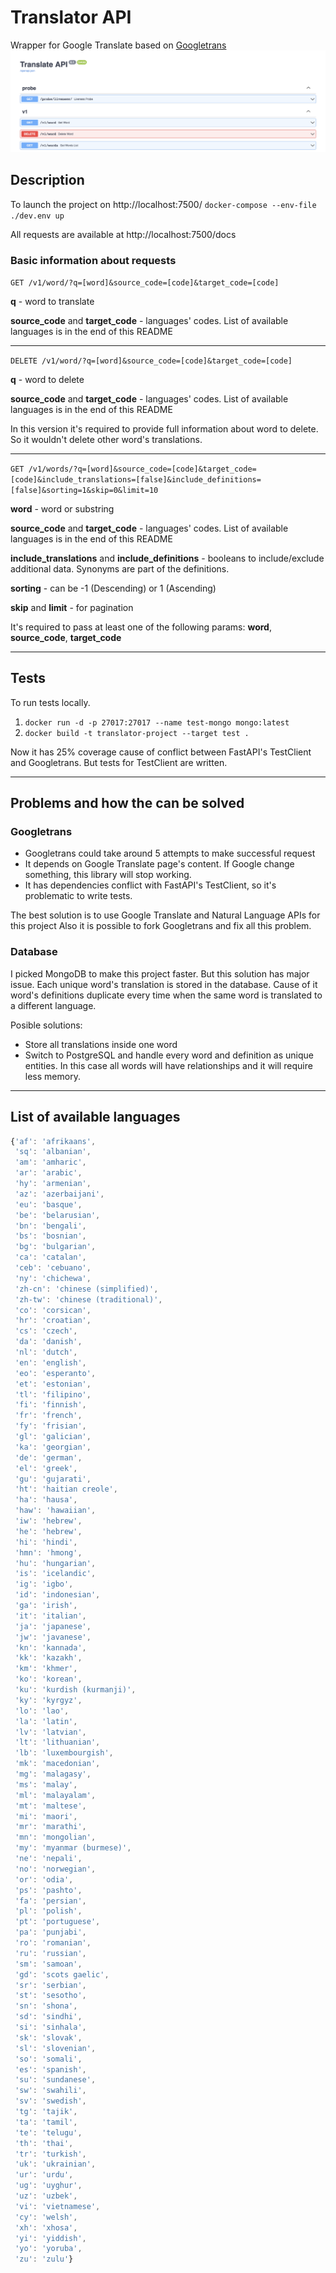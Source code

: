 # Translator API
Wrapper for Google Translate based on [Googletrans](https://github.com/ssut/py-googletrans)
<img src="screen.png">

## Description
To launch the project on http://localhost:7500/
`docker-compose --env-file ./dev.env up`

All requests are available at http://localhost:7500/docs

### Basic information about requests

```GET /v1/word/?q=[word]&source_code=[code]&target_code=[code]```

**q** - word to translate

**source_code** and **target_code** - languages' codes. List of available languages is in the end of this README

---

```DELETE /v1/word/?q=[word]&source_code=[code]&target_code=[code]```

**q** - word to delete

**source_code** and **target_code** - languages' codes. List of available languages is in the end of this README


In this version it's required to provide full information about word to delete. So it wouldn't delete  other word's translations.

---

```GET /v1/words/?q=[word]&source_code=[code]&target_code=[code]&include_translations=[false]&include_definitions=[false]&sorting=1&skip=0&limit=10```

**word** -  word or substring

**source_code** and **target_code** - languages' codes. List of available languages is in the end of this README

**include_translations** and **include_definitions** - booleans to include/exclude additional data. Synonyms are part of the definitions.

**sorting** - can be -1 (Descending) or 1 (Ascending)

**skip** and **limit** - for pagination


It's required to pass at least one of the following params: **word**, **source_code**, **target_code**

---

## Tests
To run tests locally.
1. `docker run -d -p 27017:27017 --name test-mongo mongo:latest`
2. `docker build -t translator-project --target test .`

Now it has 25% coverage cause of conflict between FastAPI's TestClient and Googletrans. But tests for TestClient are written.

---

## Problems and how the can be solved

### Googletrans
- Googletrans could take around 5 attempts to make successful request
- It depends on Google Translate page's content. If Google change something, this library will stop working.
- It has dependencies conflict with FastAPI's TestClient, so it's problematic to write tests.

The best solution is to use Google Translate and Natural Language APIs for this project
Also it is possible to fork Googletrans and fix all this problem.


### Database
I picked MongoDB to make this project faster. But this solution has major issue. Each unique word's translation is stored in the database. Cause of it word's definitions duplicate every time when the same word is translated to a different language.

Posible solutions:
- Store all translations inside one word
- Switch to PostgreSQL and handle every word and definition as unique entities. In this case all words will have relationships and it will require less memory.

---

## List of available languages
```javascript
{'af': 'afrikaans',
 'sq': 'albanian',
 'am': 'amharic',
 'ar': 'arabic',
 'hy': 'armenian',
 'az': 'azerbaijani',
 'eu': 'basque',
 'be': 'belarusian',
 'bn': 'bengali',
 'bs': 'bosnian',
 'bg': 'bulgarian',
 'ca': 'catalan',
 'ceb': 'cebuano',
 'ny': 'chichewa',
 'zh-cn': 'chinese (simplified)',
 'zh-tw': 'chinese (traditional)',
 'co': 'corsican',
 'hr': 'croatian',
 'cs': 'czech',
 'da': 'danish',
 'nl': 'dutch',
 'en': 'english',
 'eo': 'esperanto',
 'et': 'estonian',
 'tl': 'filipino',
 'fi': 'finnish',
 'fr': 'french',
 'fy': 'frisian',
 'gl': 'galician',
 'ka': 'georgian',
 'de': 'german',
 'el': 'greek',
 'gu': 'gujarati',
 'ht': 'haitian creole',
 'ha': 'hausa',
 'haw': 'hawaiian',
 'iw': 'hebrew',
 'he': 'hebrew',
 'hi': 'hindi',
 'hmn': 'hmong',
 'hu': 'hungarian',
 'is': 'icelandic',
 'ig': 'igbo',
 'id': 'indonesian',
 'ga': 'irish',
 'it': 'italian',
 'ja': 'japanese',
 'jw': 'javanese',
 'kn': 'kannada',
 'kk': 'kazakh',
 'km': 'khmer',
 'ko': 'korean',
 'ku': 'kurdish (kurmanji)',
 'ky': 'kyrgyz',
 'lo': 'lao',
 'la': 'latin',
 'lv': 'latvian',
 'lt': 'lithuanian',
 'lb': 'luxembourgish',
 'mk': 'macedonian',
 'mg': 'malagasy',
 'ms': 'malay',
 'ml': 'malayalam',
 'mt': 'maltese',
 'mi': 'maori',
 'mr': 'marathi',
 'mn': 'mongolian',
 'my': 'myanmar (burmese)',
 'ne': 'nepali',
 'no': 'norwegian',
 'or': 'odia',
 'ps': 'pashto',
 'fa': 'persian',
 'pl': 'polish',
 'pt': 'portuguese',
 'pa': 'punjabi',
 'ro': 'romanian',
 'ru': 'russian',
 'sm': 'samoan',
 'gd': 'scots gaelic',
 'sr': 'serbian',
 'st': 'sesotho',
 'sn': 'shona',
 'sd': 'sindhi',
 'si': 'sinhala',
 'sk': 'slovak',
 'sl': 'slovenian',
 'so': 'somali',
 'es': 'spanish',
 'su': 'sundanese',
 'sw': 'swahili',
 'sv': 'swedish',
 'tg': 'tajik',
 'ta': 'tamil',
 'te': 'telugu',
 'th': 'thai',
 'tr': 'turkish',
 'uk': 'ukrainian',
 'ur': 'urdu',
 'ug': 'uyghur',
 'uz': 'uzbek',
 'vi': 'vietnamese',
 'cy': 'welsh',
 'xh': 'xhosa',
 'yi': 'yiddish',
 'yo': 'yoruba',
 'zu': 'zulu'}
```
